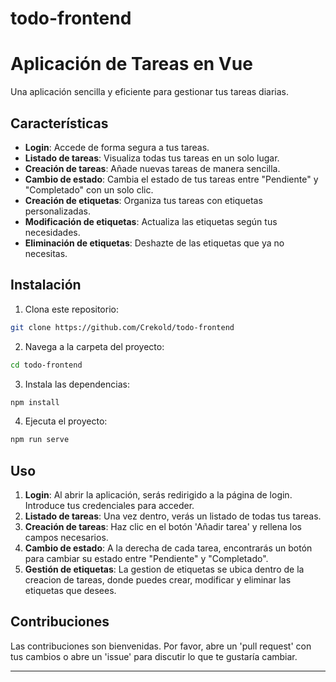 # todo-frontend

# Aplicación de Tareas en Vue

Una aplicación sencilla y eficiente para gestionar tus tareas diarias.

## Características

- **Login**: Accede de forma segura a tus tareas.
- **Listado de tareas**: Visualiza todas tus tareas en un solo lugar.
- **Creación de tareas**: Añade nuevas tareas de manera sencilla.
- **Cambio de estado**: Cambia el estado de tus tareas entre "Pendiente" y "Completado" con un solo clic.
- **Creación de etiquetas**: Organiza tus tareas con etiquetas personalizadas.
- **Modificación de etiquetas**: Actualiza las etiquetas según tus necesidades.
- **Eliminación de etiquetas**: Deshazte de las etiquetas que ya no necesitas.

## Instalación

1. Clona este repositorio:
```bash
git clone https://github.com/Crekold/todo-frontend
```

2. Navega a la carpeta del proyecto:
```bash
cd todo-frontend
```

3. Instala las dependencias:
```bash
npm install
```

4. Ejecuta el proyecto:
```bash
npm run serve
```

## Uso

1. **Login**: Al abrir la aplicación, serás redirigido a la página de login. Introduce tus credenciales para acceder.
2. **Listado de tareas**: Una vez dentro, verás un listado de todas tus tareas.
3. **Creación de tareas**: Haz clic en el botón 'Añadir tarea' y rellena los campos necesarios.
4. **Cambio de estado**: A la derecha de cada tarea, encontrarás un botón para cambiar su estado entre "Pendiente" y "Completado".
5. **Gestión de etiquetas**: La gestion de etiquetas se ubica dentro de la creacion de tareas, donde puedes crear, modificar y eliminar las etiquetas que desees.

## Contribuciones

Las contribuciones son bienvenidas. Por favor, abre un 'pull request' con tus cambios o abre un 'issue' para discutir lo que te gustaría cambiar.


---
